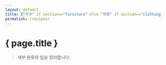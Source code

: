 ```yaml
---
layout: default
title: {"가구" if section=="furniture" else "의류" if section=="clothing" else "도구" if section=="tools" else "음악" if section=="music" else "DIY & 요리 레시피" }
permalink: /recipes/
---
```

# { page.title }
> 세부 분류와 팁을 정리합니다.
